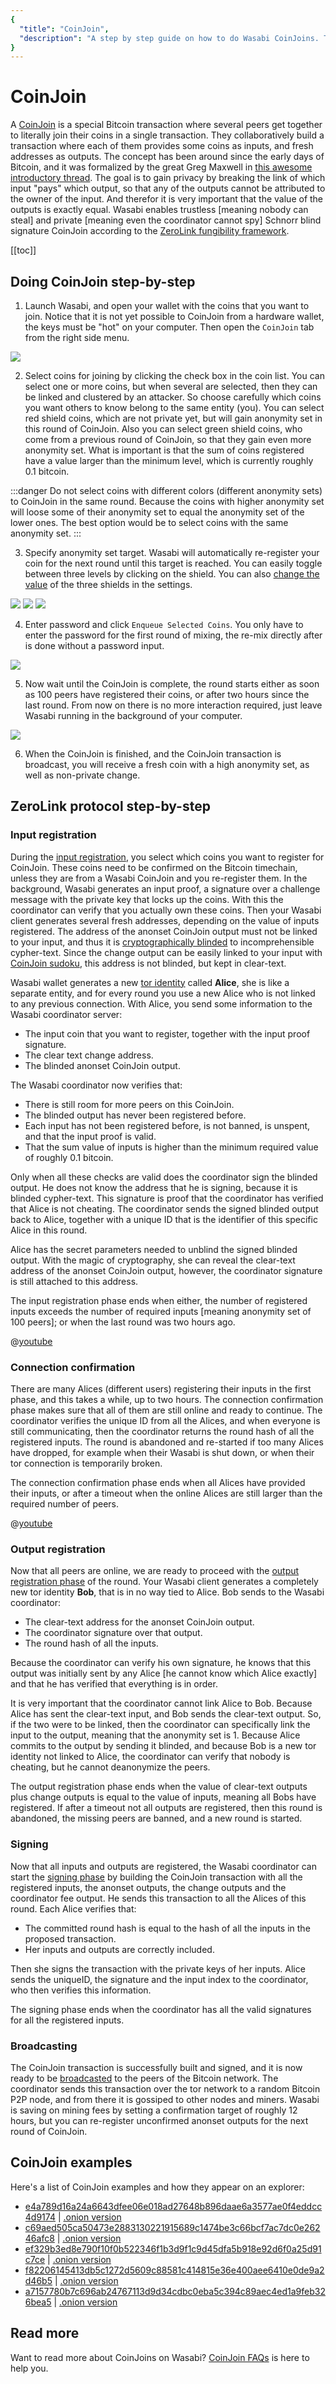 ```yaml
---
{
  "title": "CoinJoin",
  "description": "A step by step guide on how to do Wasabi CoinJoins. This is the Wasabi documentation, an archive of knowledge about the open-source, non-custodial and privacy-focused Bitcoin wallet for desktop."
}
---
```


# CoinJoin

A [CoinJoin](https://en.bitcoin.it/Privacy#CoinJoin) is a special Bitcoin transaction where several peers get together to literally join their coins in a single transaction.
They collaboratively build a transaction where each of them provides some coins as inputs, and fresh addresses as outputs.
The concept has been around since the early days of Bitcoin, and it was formalized by the great Greg Maxwell in [this awesome introductory thread](https://bitcointalk.org/index.php?topic=279249.msg2983902).
The goal is to gain privacy by breaking the link of which input "pays" which output, so that any of the outputs cannot be attributed to the owner of the input.
And therefor it is very important that the value of the outputs is exactly equal.
Wasabi enables trustless [meaning nobody can steal] and private [meaning even the coordinator cannot spy] Schnorr blind signature CoinJoin according to the [ZeroLink fungibility framework](https://github.com/nopara73/zerolink).

[[toc]]

## Doing CoinJoin step-by-step

1. Launch Wasabi, and open your wallet with the coins that you want to join.
Notice that it is not yet possible to CoinJoin from a hardware wallet, the keys must be "hot" on your computer.
Then open the `CoinJoin` tab from the right side menu.

![](/CoinJoin.png)

2. Select coins for joining by clicking the check box in the coin list.
You can select one or more coins, but when several are selected, then they can be linked and clustered by an attacker.
So choose carefully which coins you want others to know belong to the same entity (you).
You can select red shield coins, which are not private yet, but will gain anonymity set in this round of CoinJoin.
Also you can select green shield coins, who come from a previous round of CoinJoin, so that they gain even more anonymity set.
What is important is that the sum of coins registered have a value larger than the minimum level, which is currently roughly 0.1 bitcoin.

:::danger
Do not select coins with different colors (different anonymity sets) to CoinJoin in the same round.
Because the coins with higher anonymity set will loose some of their anonymity set to equal the anonymity set of the lower ones.
The best option would be to select coins with the same anonymity set.
:::

3. Specify anonymity set target.
Wasabi will automatically re-register your coin for the next round until this target is reached.
You can easily toggle between three levels by clicking on the shield.
You can also [change the value](/FAQ/FAQ-UseWasabi.md#how-can-i-change-the-anonset-target) of the three shields in the settings.

![](/CoinJoinAnonsetTargetYellow.png)
![](/CoinJoinAnonsetTargetGreen.png)
![](/CoinJoinAnonsetTargetCheck.png)


4. Enter password and click `Enqueue Selected Coins`.
You only have to enter the password for the first round of mixing, the re-mix directly after is done without a password input.

![](/CoinJoinCoinsBeingCoinJoined.png)

5. Now wait until the CoinJoin is complete, the round starts either as soon as 100 peers have registered their coins, or after two hours since the last round.
From now on there is no more interaction required, just leave Wasabi running in the background of your computer.

![](/CoinJoinStatus.png)

6. When the CoinJoin is finished, and the CoinJoin transaction is broadcast, you will receive a fresh coin with a high anonymity set, as well as non-private change.


## ZeroLink protocol step-by-step

### Input registration

During the [input registration](https://github.com/nopara73/zerolink#1-input-registration-phase), you select which coins you want to register for CoinJoin.
These coins need to be confirmed on the Bitcoin timechain, unless they are from a Wasabi CoinJoin and you re-register them.
In the background, Wasabi generates an input proof, a signature over a challenge message with the private key that locks up the coins.
With this the coordinator can verify that you actually own these coins.
Then your Wasabi client generates several fresh addresses, depending on the value of inputs registered.
The address of the anonset CoinJoin output must not be linked to your input, and thus it is [cryptographically blinded](https://en.wikipedia.org/wiki/Blind_signature) to incomprehensible cypher-text.
Since the change output can be easily linked to your input with [CoinJoin sudoku](/FAQ/FAQ-GeneralBitcoinPrivacy.md#what-is-a-coinjoin-sudoku), this address is not blinded, but kept in clear-text.

Wasabi wallet generates a new [tor identity](https://tb-manual.torproject.org/managing-identities/) called **Alice**, she is like a separate entity, and for every round you use a new Alice who is not linked to any previous connection.
With Alice, you send some information to the Wasabi coordinator server:

* The input coin that you want to register, together with the input proof signature.
* The clear text change address.
* The blinded anonset CoinJoin output.

The Wasabi coordinator now verifies that:

* There is still room for more peers on this CoinJoin.
* The blinded output has never been registered before.
* Each input has not been registered before, is not banned, is unspent, and that the input proof is valid.
* That the sum value of inputs is higher than the minimum required value of roughly 0.1 bitcoin.

Only when all these checks are valid does the coordinator sign the blinded output.
He does not know the address that he is signing, because it is blinded cypher-text.
This signature is proof that the coordinator has verified that Alice is not cheating.
The coordinator sends the signed blinded output back to Alice, together with a unique ID that is the identifier of this specific Alice in this round.

Alice has the secret parameters needed to unblind the signed blinded output.
With the magic of cryptography, she can reveal the clear-text address of the anonset CoinJoin output, however, the coordinator signature is still attached to this address.

The input registration phase ends when either, the number of registered inputs exceeds the number of required inputs [meaning anonymity set of 100 peers]; or when the last round was two hours ago.

@[youtube](v1fIjFR6e5Q)

### Connection confirmation

There are many Alices (different users) registering their inputs in the first phase, and this takes a while, up to two hours.
The connection confirmation phase makes sure that all of them are still online and ready to continue.
The coordinator verifies the unique ID from all the Alices, and when everyone is still communicating, then the coordinator returns the round hash of all the registered inputs.
The round is abandoned and re-started if too many Alices have dropped, for example when their Wasabi is shut down, or when their tor connection is temporarily broken.

The connection confirmation phase ends when all Alices have provided their inputs, or after a timeout when the online Alices are still larger than the required number of peers.

@[youtube](hhkL0QvIaGY)

### Output registration

Now that all peers are online, we are ready to proceed with the [output registration phase](https://github.com/nopara73/zerolink#2-output-registration-phase) of the round.
Your Wasabi client generates a completely new tor identity **Bob**, that is in no way tied to Alice.
Bob sends to the Wasabi coordinator:

* The clear-text address for the anonset CoinJoin output.
* The coordinator signature over that output.
* The round hash of all the inputs.

Because the coordinator can verify his own signature, he knows that this output was initially sent by any Alice [he cannot know which Alice exactly] and that he has verified that everything is in order.

It is very important that the coordinator cannot link Alice to Bob.
Because Alice has sent the clear-text input, and Bob sends the clear-text output.
So, if the two were to be linked, then the coordinator can specifically link the input to the output, meaning that the anonymity set is 1.
Because Alice commits to the output by sending it blinded, and because Bob is a new tor identity not linked to Alice, the coordinator can verify that nobody is cheating, but he cannot deanonymize the peers.

The output registration phase ends when the value of clear-text outputs plus change outputs is equal to the value of inputs, meaning all Bobs have registered.
If after a timeout not all outputs are registered, then this round is abandoned, the missing peers are banned, and a new round is started.

### Signing

Now that all inputs and outputs are registered, the Wasabi coordinator can start the [signing phase](https://github.com/nopara73/zerolink#3-signing-phase) by building the CoinJoin transaction with all the registered inputs, the anonset outputs, the change outputs and the coordinator fee output.
He sends this transaction to all the Alices of this round.
Each Alice verifies that:

* The committed round hash is equal to the hash of all the inputs in the proposed transaction.
* Her inputs and outputs are correctly included.

Then she signs the transaction with the private keys of her inputs.
Alice sends the uniqueID, the signature and the input index to the coordinator, who then verifies this information.

The signing phase ends when the coordinator has all the valid signatures for all the registered inputs.

### Broadcasting

The CoinJoin transaction is successfully built and signed, and it is now ready to be [broadcasted](https://github.com/nopara73/zerolink#transaction-broadcasting) to the peers of the Bitcoin network.
The coordinator sends this transaction over the tor network to a random Bitcoin P2P node, and from there it is gossiped to other nodes and miners.
Wasabi is saving on mining fees by setting a confirmation target of roughly 12 hours, but you can re-register unconfirmed anonset outputs for the next round of CoinJoin.

## CoinJoin examples

Here's a list of CoinJoin examples and how they appear on an explorer:
- [e4a789d16a24a6643dfee06e018ad27648b896daae6a3577ae0f4eddcc4d9174](https://blockstream.info/tx/e4a789d16a24a6643dfee06e018ad27648b896daae6a3577ae0f4eddcc4d9174) | [.onion version](http://explorerzydxu5ecjrkwceayqybizmpjjznk5izmitf2modhcusuqlid.onion/tx/e4a789d16a24a6643dfee06e018ad27648b896daae6a3577ae0f4eddcc4d9174)
- [c69aed505ca50473e2883130221915689c1474be3c66bcf7ac7dc0e26246afc8](https://blockstream.info/tx/c69aed505ca50473e2883130221915689c1474be3c66bcf7ac7dc0e26246afc8) | [.onion version](http://explorerzydxu5ecjrkwceayqybizmpjjznk5izmitf2modhcusuqlid.onion/tx/c69aed505ca50473e2883130221915689c1474be3c66bcf7ac7dc0e26246afc8)
- [ef329b3ed8e790f10f0b522346f1b3d9f1c9d45dfa5b918e92d6f0a25d91c7ce](https://blockstream.info/tx/ef329b3ed8e790f10f0b522346f1b3d9f1c9d45dfa5b918e92d6f0a25d91c7ce) | [.onion version](http://explorerzydxu5ecjrkwceayqybizmpjjznk5izmitf2modhcusuqlid.onion/tx/ef329b3ed8e790f10f0b522346f1b3d9f1c9d45dfa5b918e92d6f0a25d91c7ce)
- [f82206145413db5c1272d5609c88581c414815e36e400aee6410e0de9a2d46b5](https://blockstream.info/tx/f82206145413db5c1272d5609c88581c414815e36e400aee6410e0de9a2d46b5) | [.onion version](http://explorerzydxu5ecjrkwceayqybizmpjjznk5izmitf2modhcusuqlid.onion/tx/f82206145413db5c1272d5609c88581c414815e36e400aee6410e0de9a2d46b5)
- [a7157780b7c696ab24767113d9d34cdbc0eba5c394c89aec4ed1a9feb326bea5](https://blockstream.info/tx/a7157780b7c696ab24767113d9d34cdbc0eba5c394c89aec4ed1a9feb326bea5) | [.onion version](http://explorerzydxu5ecjrkwceayqybizmpjjznk5izmitf2modhcusuqlid.onion/tx/a7157780b7c696ab24767113d9d34cdbc0eba5c394c89aec4ed1a9feb326bea5)

## Read more

Want to read more about CoinJoins on Wasabi?
[CoinJoin FAQs](/FAQ/FAQ-UseWasabi.md#coinjoin) is here to help you.

